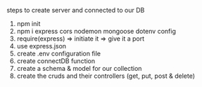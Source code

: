 steps to create server and connected to our DB

1. npm init
2. npm i express cors nodemon mongoose dotenv config
3. require(express) => initiate it => give it a port
4. use express.json
5. create .env configuration file
6. create connectDB function
7. create a schema & model for our collection
8. create the cruds and their controllers (get, put, post & delete)
